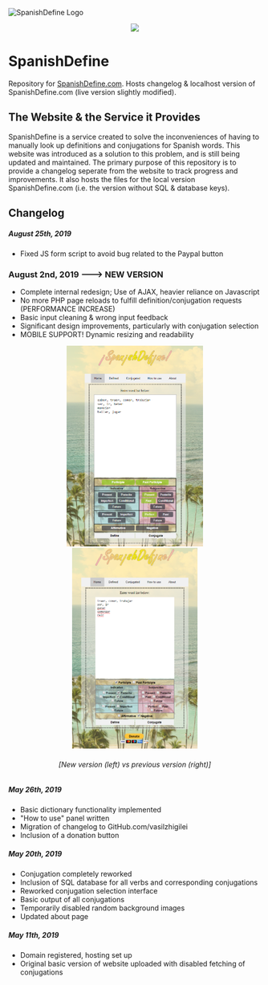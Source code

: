![SpanishDefine Logo](https://www.spanishdefine.com/resources/logo/spanishdefine_logo_header.png)

<p align="center">
  <a href="https://www.spanishdefine.com" target="_blank"><img src="https://www.spanishdefine.com/resources/logo/spanishdefine_logo_header.png"></a>
</p>

SpanishDefine
===============
Repository for [SpanishDefine.com](https://spanishdefine.com).
Hosts changelog & localhost version of SpanishDefine.com (live version slightly modified).

The Website & the Service it Provides
-------------------------------------
SpanishDefine is a service created to solve the inconveniences of having to manually look up definitions and conjugations for Spanish words. This website was introduced as a solution to this problem, and is still being updated and maintained. The primary purpose of this repository is to provide a changelog seperate from the website to track progress and improvements. It also hosts the files for the local version SpanishDefine.com (i.e. the version without SQL & database keys).

Changelog
---------

##### August 25th, 2019
* Fixed JS form script to avoid bug related to the Paypal button

### August 2nd, 2019 ---> NEW VERSION
* Complete internal redesign; Use of AJAX, heavier reliance on Javascript
* No more PHP page reloads to fulfill definition/conjugation requests (PERFORMANCE INCREASE)
* Basic input cleaning & wrong input feedback
* Significant design improvements, particularly with conjugation selection
* MOBILE SUPPORT! Dynamic resizing and readability

<p align="center">
<img src="https://github.com/vasilzhigilei/SpanishDefine/blob/master/ver2.PNG" height="400px"></img>
<img src="https://github.com/vasilzhigilei/SpanishDefine/blob/master/ver1.PNG" height="400px"></img>
</p>

<h6 align="center"><i>[New version (left) vs previous version (right)]</i></h6>

##### May 26th, 2019
* Basic dictionary functionality implemented
* "How to use" panel written
* Migration of changelog to GitHub.com/vasilzhigilei
* Inclusion of a donation button
##### May 20th, 2019
* Conjugation completely reworked
* Inclusion of SQL database for all verbs and corresponding conjugations
* Reworked conjugation selection interface
* Basic output of all conjugations
* Temporarily disabled random background images
* Updated about page
##### May 11th, 2019
* Domain registered, hosting set up
* Original basic version of website uploaded with disabled fetching of conjugations
